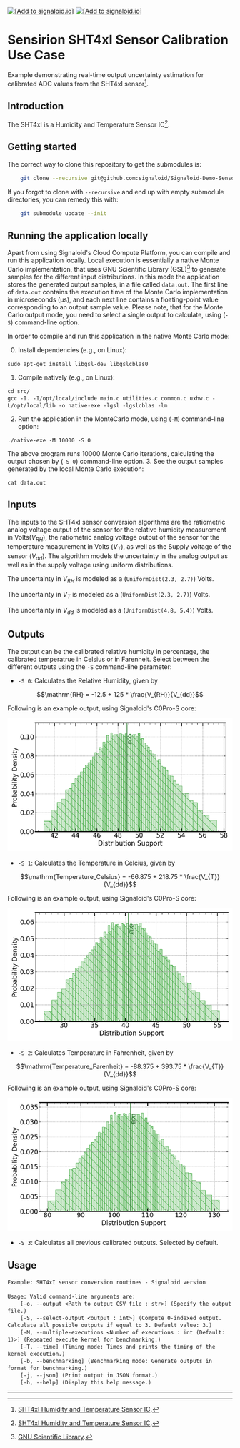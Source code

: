 [<img src="https://assets.signaloid.io/add-to-signaloid-cloud-logo-dark-latest.png#gh-dark-mode-only" alt="[Add to signaloid.io]" height="30">](https://signaloid.io/repositories?connect=https://github.com/signaloid/Signaloid-Demo-Sensors-SensirionSHT4xIConversionRoutines#gh-dark-mode-only)
[<img src="https://assets.signaloid.io/add-to-signaloid-cloud-logo-light-latest.png#gh-light-mode-only" alt="[Add to signaloid.io]" height="30">](https://signaloid.io/repositories?connect=https://github.com/signaloid/Signaloid-Demo-Sensors-SensirionSHT4xIConversionRoutines#gh-light-mode-only)

# Sensirion SHT4xI Sensor Calibration Use Case
Example demonstrating real-time output uncertainty estimation for calibrated ADC values from the SHT4xI sensor[^1].

## Introduction
The SHT4xI is a Humidity and Temperature Sensor IC[^1].

## Getting started

The correct way to clone this repository to get the submodules is:
```sh
	git clone --recursive git@github.com:signaloid/Signaloid-Demo-Sensors-SensirionSHT4xIConversionRoutines.git
```

If you forgot to clone with `--recursive` and end up with empty submodule directories, you can remedy this with:
```sh
	git submodule update --init
```

## Running the application locally
Apart from using Signaloid's Cloud Compute Platform, you can compile and run this application
locally. Local execution is essentially a native Monte Carlo implementation,
that uses GNU Scientific Library (GSL)[^2] to generate samples for the different input distributions.
In this mode the application stores the generated output samples, in a file called `data.out`.
The first line of `data.out` contains the execution time of the Monte Carlo implementation
in microseconds (μs), and each
next line contains a floating-point value corresponding to an output sample value.
Please note, that for the Monte Carlo output mode, you need to select a single output
to calculate, using (`-S`) command-line option.

In order to compile and run this application in the native Monte Carlo mode:

0. Install dependencies (e.g., on Linux):
```
sudo apt-get install libgsl-dev libgslcblas0
```
1. Compile natively (e.g., on Linux):
```
cd src/
gcc -I. -I/opt/local/include main.c utilities.c common.c uxhw.c -L/opt/local/lib -o native-exe -lgsl -lgslcblas -lm
```
2. Run the application in the MonteCarlo mode, using (`-M`) command-line option:
```
./native-exe -M 10000 -S 0
```
The above program runs 10000 Monte Carlo iterations, calculating the output chosen by (`-S 0`) command-line option.
3. See the output samples generated by the local Monte Carlo execution:
```
cat data.out
```

## Inputs
The inputs to the SHT4xI sensor conversion algorithms are the ratiometric analog voltage output of the sensor
for the relative humidity measurement in Volts($V_{RH}$),
the ratiometric analog voltage output of the sensor for the temperature measurement in Volts ($V_{T}$),
as well as the Supply voltage of the sensor ($V_{dd}$). The algorithm models the uncertainty in the analog output as
well as in the supply voltage using uniform distributions.

The uncertainty in $V_{RH}$ is modeled as a (`UniformDist(2.3, 2.7)`) Volts.

The uncertainty in $V_{T}$ is modeled as a (`UniformDist(2.3, 2.7)`) Volts.

The uncertainty in $V_{dd}$ is modeled as a (`UniformDist(4.8, 5.4)`) Volts.


## Outputs
The output can be the calibrated relative humidity in percentage, the calibrated temperatrue in Celsius or
in Farenheit. Select between the different outputs using the `-S` command-line parameter:
- `-S 0`: Calculates the Relative Humidity, given by
```math
\mathrm{RH} = -12.5 + 125 * \frac{V_{RH}}{V_{dd}}
```

Following is an example output, using Signaloid's C0Pro-S core:

![Relative Humidity example output plot](./docs/plots/outputDistributions[0]-C0-S.png)


- `-S 1`: Calculates the Temperature in Celcius, given by
```math
\mathrm{Temperature_Celsius} = -66.875 + 218.75 * \frac{V_{T}}{V_{dd}}
```

Following is an example output, using Signaloid's C0Pro-S core:

![Temperature in Celsius example output plot](./docs/plots/outputDistributions[1]-C0-S.png)


- `-S 2`: Calculates Temperature in Fahrenheit, given by
```math
\mathrm{Temperature_Farenheit} = -88.375 + 393.75 * \frac{V_{T}}{V_{dd}}
```

Following is an example output, using Signaloid's C0Pro-S core:

![Temperature in Farenheit example output plot](./docs/plots/outputDistributions[2]-C0-S.png)

- `-S 3`: Calculates all previous calibrated outputs. Selected by default.


## Usage
```
Example: SHT4xI sensor conversion routines - Signaloid version

Usage: Valid command-line arguments are:
	[-o, --output <Path to output CSV file : str>] (Specify the output file.)
	[-S, --select-output <output : int>] (Compute 0-indexed output. Calculate all possible outputs if equal to 3. Default value: 3.)
	[-M, --multiple-executions <Number of executions : int (Default: 1)>] (Repeated execute kernel for benchmarking.)
	[-T, --time] (Timing mode: Times and prints the timing of the kernel execution.)
	[-b, --benchmarking] (Benchmarking mode: Generate outputs in format for benchmarking.)
	[-j, --json] (Print output in JSON format.)
	[-h, --help] (Display this help message.)
```


---

[^1]: [SHT4xI Humidity and Temperature Sensor IC](https://www.mouser.com/datasheet/2/682/Sensirion_Datasheet_SHT4xI_analog-3045759.pdf).

[^2]: [GNU Scientific Library](https://www.gnu.org/software/gsl/).

